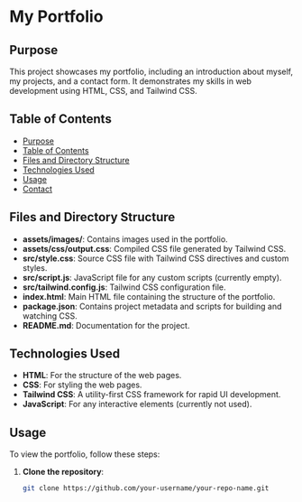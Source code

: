 # My Portfolio

## Purpose
This project showcases my portfolio, including an introduction about myself, my projects, and a contact form. It demonstrates my skills in web development using HTML, CSS, and Tailwind CSS.

## Table of Contents
- [Purpose](#purpose)
- [Table of Contents](#table-of-contents)
- [Files and Directory Structure](#files-and-directory-structure)
- [Technologies Used](#technologies-used)
- [Usage](#usage)
- [Contact](#contact)

## Files and Directory Structure
- **assets/images/**: Contains images used in the portfolio.
- **assets/css/output.css**: Compiled CSS file generated by Tailwind CSS.
- **src/style.css**: Source CSS file with Tailwind CSS directives and custom styles.
- **src/script.js**: JavaScript file for any custom scripts (currently empty).
- **src/tailwind.config.js**: Tailwind CSS configuration file.
- **index.html**: Main HTML file containing the structure of the portfolio.
- **package.json**: Contains project metadata and scripts for building and watching CSS.
- **README.md**: Documentation for the project.

## Technologies Used
- **HTML**: For the structure of the web pages.
- **CSS**: For styling the web pages.
- **Tailwind CSS**: A utility-first CSS framework for rapid UI development.
- **JavaScript**: For any interactive elements (currently not used).

## Usage
To view the portfolio, follow these steps:

1. **Clone the repository**:
   ```sh
   git clone https://github.com/your-username/your-repo-name.git